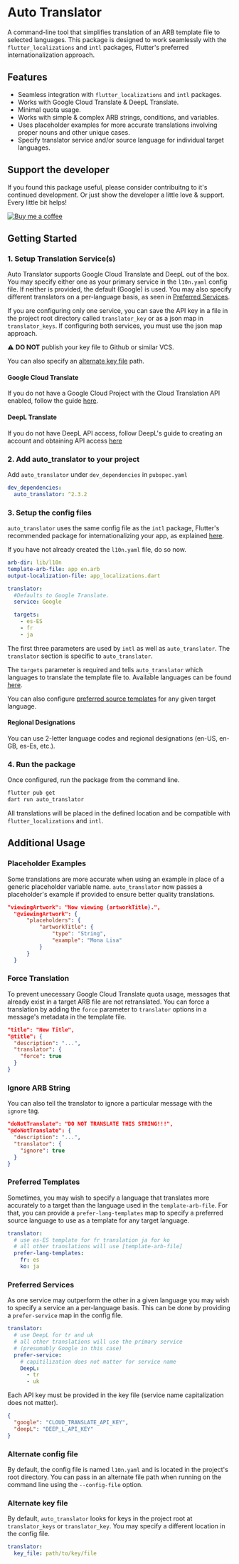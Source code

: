 # Auto Translator

A command-line tool that simplifies translation of an ARB template file to selected languages. This package is designed to work seamlessly with the `flutter_localizations` and `intl` packages, Flutter's preferred internationalization approach.

## Features

- Seamless integration with `flutter_localizations` and `intl` packages.
- Works with Google Cloud Translate & DeepL Translate.
- Minimal quota usage.
- Works with simple & complex ARB strings, conditions, and variables.
- Uses placeholder examples for more accurate translations involving proper nouns and other unique cases.
- Specify translator service and/or source language for individual target languages.

## Support the developer

If you found this package useful, please consider contribuitng to it's continued development. Or just show the developer a little love & support. Every little bit helps!

[![Buy me a coffee](https://img.shields.io/badge/Buy%20me%20a%20coffee-grey?logo=buymeacoffee&logoColor=yellow)](https://ko-fi.com/M4M4G97OV)

## Getting Started

### 1. Setup Translation Service(s)

Auto Translator supports Google Cloud Translate and DeepL out of the box. You may specify either one as your primary service in the `l10n.yaml` config file. If neither is provided, the default (Google) is used. You may also specify different translators on a per-language basis, as seen in [Preferred Services](#preferred-services).

If you are configuring only one service, you can save the API key in a file in the project root directory called `translator_key` or as a json map in `translator_keys`. If configuring both services, you must use the json map approach.

:warning: **DO NOT** publish your key file to Github or similar VCS.

You can also specify an [alternate key file](#alternate-key-file) path.

#### Google Cloud Translate

If you do not have a Google Cloud Project with the Cloud Translation API enabled, follow the guide [here](https://cloud.google.com/translate/docs/setup).

#### DeepL Translate

If you do not have DeepL API access, follow DeepL's guide to creating an account and obtaining API access [here](https://www.deepl.com/pro/change-plan?cta=apiDocsHeader#developer)

### 2. Add auto_translator to your project

Add `auto_translator` under `dev_dependencies` in `pubspec.yaml`

```yaml
dev_dependencies:
  auto_translator: ^2.3.2
```

### 3. Setup the config files

`auto_translator` uses the same config file as the `intl` package, Flutter's recommended package for internationalizing your app, as explained [here](https://docs.flutter.dev/development/accessibility-and-localization/internationalization).

If you have not already created the `l10n.yaml` file, do so now.

```yaml
arb-dir: lib/l10n
template-arb-file: app_en.arb
output-localization-file: app_localizations.dart

translator:
  #Defaults to Google Translate.
  service: Google

  targets:
    - es-ES
    - fr
    - ja
```

The first three parameters are used by `intl` as well as `auto_translator`. The `translator` section is specific to `auto_translator`.

The `targets` parameter is required and tells `auto_translator` which languages to translate the template file to. Available languages can be found [here](https://cloud.google.com/translate/docs/languages).

You can also configure [preferred source templates](#preferred-templates) for any given target language.

#### Regional Designations

You can use 2-letter language codes and regional designations (en-US, en-GB, es-Es, etc.).

### 4. Run the package

Once configured, run the package from the command line.

```bash
flutter pub get
dart run auto_translator
```

All translations will be placed in the defined location and be compatible with `flutter_localizations` and `intl`.

## Additional Usage

### Placeholder Examples

Some translations are more accurate when using an example in place of a generic placeholder variable name. `auto_translator` now passes a placeholder's example if provided to ensure better quality translations.

```json
"viewingArtwork": "Now viewing {artworkTitle}.",
  "@viewingArtwork": {
      "placeholders": {
          "artworkTitle": {
              "type": "String",
              "example": "Mona Lisa"
          }
      }
  }
```

### Force Translation

To prevent unecessary Google Cloud Translate quota usage, messages that already exist in a target ARB file are not retranslated. You can force a translation by adding the `force` parameter to `translator` options in a message's metadata in the template file.

```json
"title": "New Title",
"@title": {
  "description": "...",
  "translator": {
    "force": true
  }
}
```

### Ignore ARB String

You can also tell the translator to ignore a particular message with the `ignore` tag.

```json
"doNotTranslate": "DO NOT TRANSLATE THIS STRING!!!",
"@doNotTranslate": {
  "description": "...",
  "translator": {
    "ignore": true
  }
}
```

### Preferred Templates

Sometimes, you may wish to specify a language that translates more accurately to a target than the language used in the `template-arb-file`. For that, you can provide a `prefer-lang-templates` map to specify a preferred source language to use as a template for any target language.

```yaml
translator:
  # use es-ES template for fr translation ja for ko
  # all other translations will use [template-arb-file]
  prefer-lang-templates:
    fr: es
    ko: ja
```

### Preferred Services

As one service may outperform the other in a given language you may wish to specify a service an a per-language basis. This can be done by providing a `prefer-service` map in the config file.

```yaml
translator:
  # use DeepL for tr and uk
  # all other translations will use the primary service
  # (presumably Google in this case)
  prefer-service:
    # capitilization does not matter for service name
    DeepL:
      - tr
      - uk
```

Each API key must be provided in the key file (service name capitalization does not matter).

```json
{
  "google": "CLOUD_TRANSLATE_API_KEY",
  "deepL": "DEEP_L_API_KEY"
}
```

### Alternate config file

By default, the config file is named `l10n.yaml` and is located in the project's root directory. You can pass in an alternate file path when running on the command line using the `--config-file` option.

### Alternate key file

By default, `auto_translator` looks for keys in the project root at `translator_keys` or `translator_key`. You may specify a different location in the config file.

```yaml
translator:
  key_file: path/to/key/file
```
